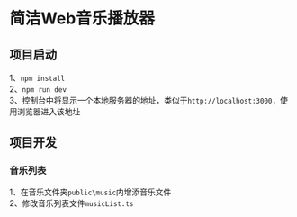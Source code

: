 # 简洁Web音乐播放器

## 项目启动
1、`npm install`
<br>
2、`npm run dev`
<br>
3、控制台中将显示一个本地服务器的地址，类似于`http://localhost:3000`，使用浏览器进入该地址

## 项目开发
### 音乐列表
1、在音乐文件夹`public\music`内增添音乐文件
<br>
2、修改音乐列表文件`musicList.ts`
